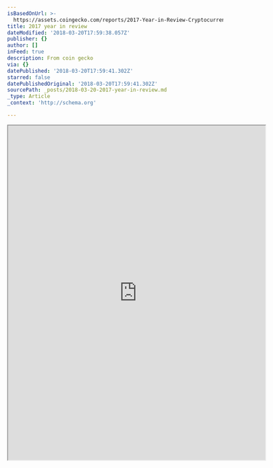 ```yaml
---
isBasedOnUrl: >-
  https://assets.coingecko.com/reports/2017-Year-in-Review-Cryptocurrency-Report-by-CoinGecko.pdf
title: 2017 year in review
dateModified: '2018-03-20T17:59:38.057Z'
publisher: {}
author: []
inFeed: true
description: From coin gecko
via: {}
datePublished: '2018-03-20T17:59:41.302Z'
starred: false
datePublishedOriginal: '2018-03-20T17:59:41.302Z'
sourcePath: _posts/2018-03-20-2017-year-in-review.md
_type: Article
_context: 'http://schema.org'

---
```

<iframe src="https://drive.google.com/viewerng/viewer?url=https%3A//assets.coingecko.com/reports/2017-Year-in-Review-Cryptocurrency-Report-by-CoinGecko.pdf&amp;embedded=true" width="600" height="780" style=""></iframe>